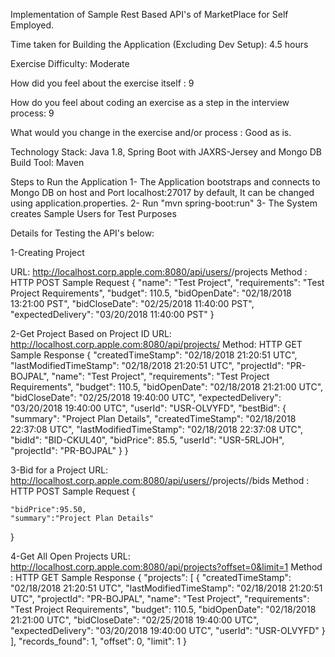 Implementation of Sample Rest Based API's of MarketPlace for Self Employed.

Time taken for Building the Application (Excluding Dev Setup): 4.5 hours

Exercise Difficulty: Moderate

How did you feel about the exercise itself : 9

How do you feel about coding an exercise as a step in the interview process: 9

What would you change in the exercise and/or process : Good as is.


Technology Stack: Java 1.8, Spring Boot with JAXRS-Jersey and Mongo DB
Build Tool: Maven

Steps to Run the Application
1- The Application bootstraps and connects to Mongo DB on host and Port localhost:27017 by default, It can be changed using application.properties.
2- Run "mvn spring-boot:run"
3- The System creates Sample Users for Test Purposes



Details for Testing the API's below:

1-Creating Project

URL: http://localhost.corp.apple.com:8080/api/users/<user-Id>/projects
Method : HTTP POST
Sample Request
{
  "name": "Test Project",
  "requirements": "Test Project Requirements",
  "budget": 110.5,
  "bidOpenDate": "02/18/2018 13:21:00 PST",
  "bidCloseDate": "02/25/2018 11:40:00 PST",
  "expectedDelivery": "03/20/2018 11:40:00 PST"
 }


2-Get Project Based on Project ID
URL: http://localhost.corp.apple.com:8080/api/projects/<project-Id>
Method: HTTP GET
Sample Response
{
    "createdTimeStamp": "02/18/2018 21:20:51 UTC",
    "lastModifiedTimeStamp": "02/18/2018 21:20:51 UTC",
    "projectId": "PR-BOJPAL",
    "name": "Test Project",
    "requirements": "Test Project Requirements",
    "budget": 110.5,
    "bidOpenDate": "02/18/2018 21:21:00 UTC",
    "bidCloseDate": "02/25/2018 19:40:00 UTC",
    "expectedDelivery": "03/20/2018 19:40:00 UTC",
    "userId": "USR-OLVYFD",
    "bestBid": {
        "summary": "Project Plan Details",
        "createdTimeStamp": "02/18/2018 22:37:08 UTC",
        "lastModifiedTimeStamp": "02/18/2018 22:37:08 UTC",
        "bidId": "BID-CKUL40",
        "bidPrice": 85.5,
        "userId": "USR-5RLJOH",
        "projectId": "PR-BOJPAL"
    }
}



3-Bid for a Project
URL: http://localhost.corp.apple.com:8080/api/users/<user-Id>/projects/<project-id>/bids
Method : HTTP POST
Sample Request
{

	"bidPrice":95.50,
	"summary":"Project Plan Details"
}


4-Get All Open Projects
URL: http://localhost.corp.apple.com:8080/api/projects?offset=0&limit=1
Method : HTTP GET
Sample Response
{
    "projects": [
        {
            "createdTimeStamp": "02/18/2018 21:20:51 UTC",
            "lastModifiedTimeStamp": "02/18/2018 21:20:51 UTC",
            "projectId": "PR-BOJPAL",
            "name": "Test Project",
            "requirements": "Test Project Requirements",
            "budget": 110.5,
            "bidOpenDate": "02/18/2018 21:21:00 UTC",
            "bidCloseDate": "02/25/2018 19:40:00 UTC",
            "expectedDelivery": "03/20/2018 19:40:00 UTC",
            "userId": "USR-OLVYFD"
        }
    ],
    "records_found": 1,
    "offset": 0,
    "limit": 1
}
